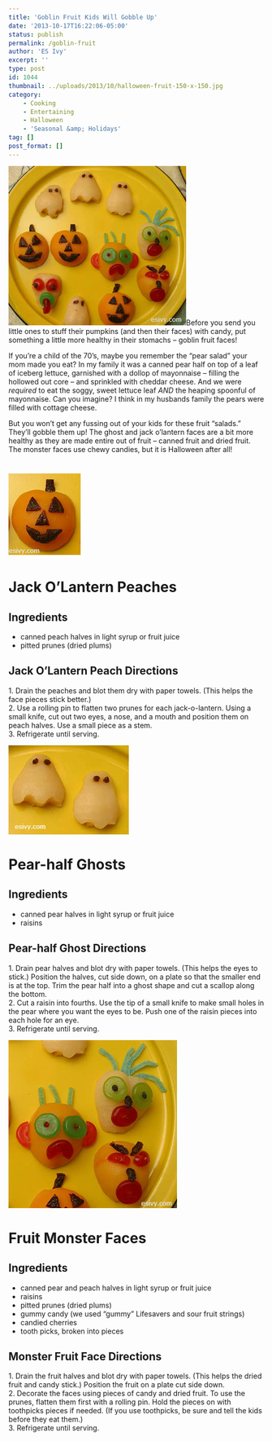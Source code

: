 ```yaml
---
title: 'Goblin Fruit Kids Will Gobble Up'
date: '2013-10-17T16:22:06-05:00'
status: publish
permalink: /goblin-fruit
author: 'ES Ivy'
excerpt: ''
type: post
id: 1044
thumbnail: ../uploads/2013/10/halloween-fruit-150-x-150.jpg
category:
    - Cooking
    - Entertaining
    - Halloween
    - 'Seasonal &amp; Holidays'
tag: []
post_format: []
---
```

![halloween fruit](../uploads/2013/10/halloween-fruit-350-x-313.jpg)Before you send you little ones to stuff their pumpkins (and then their faces) with candy, put something a little more healthy in their stomachs – goblin fruit faces!

If you’re a child of the 70’s, maybe you remember the “pear salad” your mom made you eat? In my family it was a canned pear half on top of a leaf of iceberg lettuce, garnished with a dollop of mayonnaise – filling the hollowed out core – and sprinkled with cheddar cheese. And we were *required* to eat the soggy, sweet lettuce leaf *AND* the heaping spoonful of mayonnaise. Can you imagine? I think in my husbands family the pears were filled with cottage cheese.

But you won’t get any fussing out of your kids for these fruit “salads.” They’ll gobble them up! The ghost and jack o’lantern faces are a bit more healthy as they are made entire out of fruit – canned fruit and dried fruit. The monster faces use chewy candies, but it is Halloween after all!

![Jack o'lantern peach half](../uploads/2013/10/jack-olantern-peach-142-x-160.jpg)
==================================================================================

Jack O’Lantern Peaches
======================

Ingredients
-----------

- canned peach halves in light syrup or fruit juice
- pitted prunes (dried plums)

Jack O’Lantern Peach Directions
-------------------------------

1\. Drain the peaches and blot them dry with paper towels. (This helps the face pieces stick better.)  
2\. Use a rolling pin to flatten two prunes for each jack-o-lantern. Using a small knife, cut out two eyes, a nose, and a mouth and position them on peach halves. Use a small piece as a stem.  
3\. Refrigerate until serving.

![Pear ghosts](../uploads/2013/10/pear-ghosts-237-x-175.jpg)

Pear-half Ghosts
================

Ingredients
-----------

- canned pear halves in light syrup or fruit juice
- raisins

Pear-half Ghost Directions
--------------------------

1\. Drain pear halves and blot dry with paper towels. (This helps the eyes to stick.) Position the halves, cut side down, on a plate so that the smaller end is at the top. Trim the pear half into a ghost shape and cut a scallop along the bottom.  
2\. Cut a raisin into fourths. Use the tip of a small knife to make small holes in the pear where you want the eyes to be. Push one of the raisin pieces into each hole for an eye.  
3\. Refrigerate until serving.

[![peach monster faces](../uploads/2013/10/monster-peaches-332-x-330.jpg)](http://192.168.1.34:4945/wp-content/uploads/2013/10/monster-peaches-332-x-330.jpg)

Fruit Monster Faces
===================

Ingredients
-----------

- canned pear and peach halves in light syrup or fruit juice
- raisins
- pitted prunes (dried plums)
- gummy candy (we used “gummy” Lifesavers and sour fruit strings)
- candied cherries
- tooth picks, broken into pieces

Monster Fruit Face Directions
-----------------------------

1\. Drain the fruit halves and blot dry with paper towels. (This helps the dried fruit and candy stick.) Position the fruit on a plate cut side down.  
2\. Decorate the faces using pieces of candy and dried fruit. To use the prunes, flatten them first with a rolling pin. Hold the pieces on with toothpicks pieces if needed. (If you use toothpicks, be sure and tell the kids before they eat them.)  
3\. Refrigerate until serving.